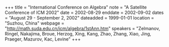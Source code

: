 +++
title = "International Conference on Algebra"
note = "A Satellite Conference of ICM 2002"
date = 2002-08-29
enddate = 2002-09-02
dates = "August 29 - September 2, 2002"
dateadded = 1999-01-01
location = "Suzhou, China"
webpage = "http://math.suda.edu.cn/icm/algebra/1stAnn.htm"
speakers = "Zelmanov, Ringel, Nakajima, Broue, Herzog, Xing, Kang, Zhao, Zhang, Xiao, Jing, Praeger, Mazurov, Kac, Levine"
+++
